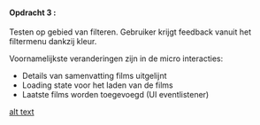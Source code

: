 #### Opdracht 3 : 

Testen op gebied van filteren. Gebruiker krijgt feedback vanuit het filtermenu dankzij kleur.

Voornamelijkste veranderingen zijn in de micro interacties:

- Details van samenvatting films uitgelijnt
- Loading state voor het laden van de films
- Laatste films worden toegevoegd (UI eventlistener)


[alt text](https://stefanvanbrummelen.github.io/Frontend-for-Designers/Opdracht%203/v5/assets/images/article.png)